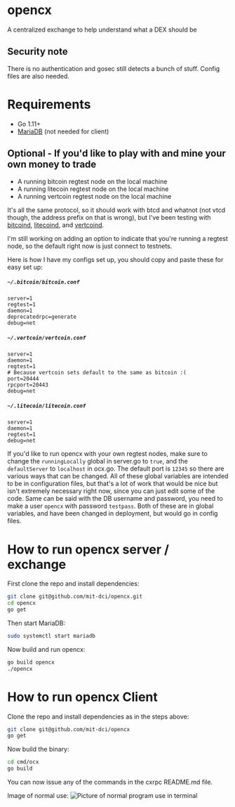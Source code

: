 # opencx
A centralized exchange to help understand what a DEX should be

## Security note
There is no authentication and gosec still detects a bunch of stuff. Config files are also needed.

# Requirements
 - Go 1.11+
 - [MariaDB](https://mariadb.org) (not needed for client)

## Optional - If you'd like to play with and mine your own money to trade
 - A running bitcoin regtest node on the local machine
 - A running litecoin regtest node on the local machine
 - A running vertcoin regtest node on the local machine

It's all the same protocol, so it should work with btcd and whatnot (not vtcd though, the address prefix on that is wrong), but I've been testing with [bitcoind](https://github.com/bitcoin/bitcoin), [litecoind](https://github.com/litecoin-project/litecoin), and [vertcoind](https://github.com/vertcoin-project/vertcoin-core). 

I'm still working on adding an option to indicate that you're running a regtest node, so the default right now is just connect to testnets.

Here is how I have my configs set up, you should copy and paste these for easy set up:

##### `~/.bitcoin/bitcoin.conf`
```
server=1
regtest=1
daemon=1
deprecatedrpc=generate
debug=net
```

##### `~/.vertcoin/vertcoin.conf`
```
server=1
daemon=1
regtest=1
# Because vertcoin sets default to the same as bitcoin :(
port=20444
rpcport=20443
debug=net
```

##### `~/.litecoin/litecoin.conf`
```
server=1
daemon=1
regtest=1
debug=net
```

If you'd like to run opencx with your own regtest nodes, make sure to change the `runningLocally` global in server.go to `true`, and the `defaultServer` to `localhost` in ocx.go. The default port is `12345` so there are various ways that can be changed. All of these global variables are intended to be in configuration files, but that's a lot of work that would be nice but isn't extremely necessary right now, since you can just edit some of the code. Same can be said with the DB username and password, you need to make a user `opencx` with password `testpass`. Both of these are in global variables, and have been changed in deployment, but would go in config files.

# How to run opencx server / exchange
First clone the repo and install dependencies:
```sh
git clone git@github.com/mit-dci/opencx.git
cd opencx
go get
```

Then start MariaDB:
```sh
sudo systemctl start mariadb
```

Now build and run opencx:
```sh
go build opencx
./opencx
```

# How to run opencx Client
Clone the repo and install dependencies as in the steps above:
```sh
git clone git@github.com/mit-dci/opencx
go get
```

Now build the binary:
```sh
cd cmd/ocx
go build
```

You can now issue any of the commands in the cxrpc README.md file.

Image of normal use:
![Picture of normal program use in terminal](../assets/normaluse.png?raw=true)
